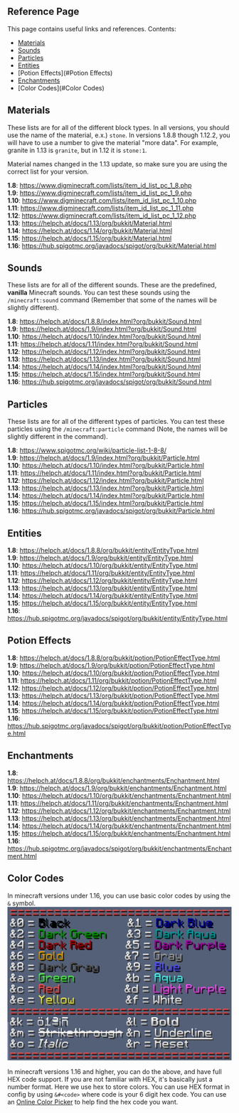 ## Reference Page
This page contains useful links and references. Contents:
  * [Materials](#Materials)
  * [Sounds](#Sounds)
  * [Particles](#Particles)
  * [Entities](#Entities)
  * [Potion Effects](#Potion Effects)
  * [Enchantments](#Enchantments)
  * [Color Codes](#Color Codes)
  

## Materials
These lists are for all of the different block types. In all versions, you should use the name
of the material, e.x.) `stone`. In versions 1.8.8 though 1.12.2, you will have to use a number
to give the material "more data". For example, granite in 1.13 is `granite`, but in 1.12 it is
`stone:1`.

Material names changed in the 1.13 update, so make sure you are using the correct list for your 
version.

**1.8**: https://www.digminecraft.com/lists/item_id_list_pc_1_8.php  
**1.9**: https://www.digminecraft.com/lists/item_id_list_pc_1_9.php  
**1.10**: https://www.digminecraft.com/lists/item_id_list_pc_1_10.php  
**1.11**: https://www.digminecraft.com/lists/item_id_list_pc_1_11.php  
**1.12**: https://www.digminecraft.com/lists/item_id_list_pc_1_12.php  
**1.13**: https://helpch.at/docs/1.13/org/bukkit/Material.html  
**1.14**: https://helpch.at/docs/1.14/org/bukkit/Material.html  
**1.15**: https://helpch.at/docs/1.15/org/bukkit/Material.html  
**1.16**: https://hub.spigotmc.org/javadocs/spigot/org/bukkit/Material.html  

## Sounds
These lists are for all of the different sounds. These are the predefined, **vanilla**
Minecraft sounds. You can test these sounds using the `/minecraft:sound` 
command (Remember that some of the names will be slightly different). 

**1.8**: https://helpch.at/docs/1.8.8/index.html?org/bukkit/Sound.html  
**1.9**: https://helpch.at/docs/1.9/index.html?org/bukkit/Sound.html  
**1.10**: https://helpch.at/docs/1.10/index.html?org/bukkit/Sound.html  
**1.11**: https://helpch.at/docs/1.11/index.html?org/bukkit/Sound.html  
**1.12**: https://helpch.at/docs/1.12/index.html?org/bukkit/Sound.html  
**1.13**: https://helpch.at/docs/1.13/index.html?org/bukkit/Sound.html  
**1.14**: https://helpch.at/docs/1.14/index.html?org/bukkit/Sound.html  
**1.15**: https://helpch.at/docs/1.15/index.html?org/bukkit/Sound.html  
**1.16**: https://hub.spigotmc.org/javadocs/spigot/org/bukkit/Sound.html  

## Particles
These lists are for all of the different types of particles. You can test these
particles using the `/minecraft:particle` command (Note, the names will be slightly different in the command). 

**1.8**: https://www.spigotmc.org/wiki/particle-list-1-8-8/  
**1.9**: https://helpch.at/docs/1.9/index.html?org/bukkit/Particle.html  
**1.10**: https://helpch.at/docs/1.10/index.html?org/bukkit/Particle.html   
**1.11**: https://helpch.at/docs/1.11/index.html?org/bukkit/Particle.html   
**1.12**: https://helpch.at/docs/1.12/index.html?org/bukkit/Particle.html   
**1.13**: https://helpch.at/docs/1.13/index.html?org/bukkit/Particle.html   
**1.14**: https://helpch.at/docs/1.14/index.html?org/bukkit/Particle.html   
**1.15**: https://helpch.at/docs/1.15/index.html?org/bukkit/Particle.html   
**1.16**: https://hub.spigotmc.org/javadocs/spigot/org/bukkit/Particle.html  

## Entities
**1.8**: https://helpch.at/docs/1.8.8/org/bukkit/entity/EntityType.html  
**1.9**: https://helpch.at/docs/1.9/org/bukkit/entity/EntityType.html  
**1.10**: https://helpch.at/docs/1.10/org/bukkit/entity/EntityType.html  
**1.11**: https://helpch.at/docs/1.11/org/bukkit/entity/EntityType.html  
**1.12**: https://helpch.at/docs/1.12/org/bukkit/entity/EntityType.html  
**1.13**: https://helpch.at/docs/1.13/org/bukkit/entity/EntityType.html  
**1.14**: https://helpch.at/docs/1.14/org/bukkit/entity/EntityType.html  
**1.15**: https://helpch.at/docs/1.15/org/bukkit/entity/EntityType.html  
**1.16**: https://hub.spigotmc.org/javadocs/spigot/org/bukkit/entity/EntityType.html  

## Potion Effects
**1.8**: https://helpch.at/docs/1.8.8/org/bukkit/potion/PotionEffectType.html  
**1.9**: https://helpch.at/docs/1.9/org/bukkit/potion/PotionEffectType.html  
**1.10**: https://helpch.at/docs/1.10/org/bukkit/potion/PotionEffectType.html  
**1.11**: https://helpch.at/docs/1.11/org/bukkit/potion/PotionEffectType.html  
**1.12**: https://helpch.at/docs/1.12/org/bukkit/potion/PotionEffectType.html  
**1.13**: https://helpch.at/docs/1.13/org/bukkit/potion/PotionEffectType.html  
**1.14**: https://helpch.at/docs/1.14/org/bukkit/potion/PotionEffectType.html  
**1.15**: https://helpch.at/docs/1.15/org/bukkit/potion/PotionEffectType.html  
**1.16**: https://hub.spigotmc.org/javadocs/spigot/org/bukkit/potion/PotionEffectType.html  

## Enchantments
**1.8**: https://helpch.at/docs/1.8.8/org/bukkit/enchantments/Enchantment.html  
**1.9**: https://helpch.at/docs/1.9/org/bukkit/enchantments/Enchantment.html  
**1.10**: https://helpch.at/docs/1.10/org/bukkit/enchantments/Enchantment.html  
**1.11**: https://helpch.at/docs/1.11/org/bukkit/enchantments/Enchantment.html  
**1.12**: https://helpch.at/docs/1.12/org/bukkit/enchantments/Enchantment.html  
**1.13**: https://helpch.at/docs/1.13/org/bukkit/enchantments/Enchantment.html  
**1.14**: https://helpch.at/docs/1.14/org/bukkit/enchantments/Enchantment.html  
**1.15**: https://helpch.at/docs/1.15/org/bukkit/enchantments/Enchantment.html  
**1.16**: https://hub.spigotmc.org/javadocs/spigot/org/bukkit/enchantments/Enchantment.html

## Color Codes
In minecraft versions under 1.16, you can use basic color codes by using the `&` symbol.
![](colorcodes.png)

In minecraft versions 1.16 and higher, you can do the above, and have full HEX code support. 
If you are not familiar with HEX, it's basically just a number format. Here we use hex to
store colors. You can use HEX format in config by using `&#<code>` where code is your 6 digit
hex code. You can use an [Online Color Picker](https://htmlcolorcodes.com/color-picker/) to 
help find the hex code you want.

